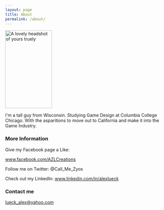 ```yaml
---
layout: page
title: About
permalink: /about/
---
```


<img src="http://iam.colum.edu/students/alex.lueck/Glasses.jpg" alt="A lovely headshot of yours truely" style="width:150px;height:250px;position:right">

I'm a tall guy from Wisconsin. Studying Game Design at Columbia College Chicago. With the asparitions to move out to California and make it into the Game Industry.

### More Information

Give my Facebook page a Like:

www.facebook.com/AZLCreations

Follow me on Twitter:
@Call_Me_Zyos

Check out my LinkedIn:
www.linkedin.com/in/alexlueck

### Contact me

[lueck_alex@yahoo.com](mailto:email@domain.com)
